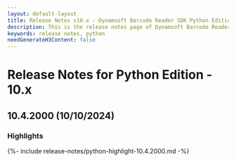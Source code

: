 ```yaml
---
layout: default-layout
title: Release Notes v10.x - Dynamsoft Barcode Reader SDK Python Edition
description: This is the release notes page of Dynamsoft Barcode Reader SDK Python Edition v10.x.
keywords: release notes, python
needGenerateH3Content: false
---
```


# Release Notes for Python Edition - 10.x

## 10.4.2000 (10/10/2024)

### Highlights

{%- include release-notes/python-highlight-10.4.2000.md -%}
